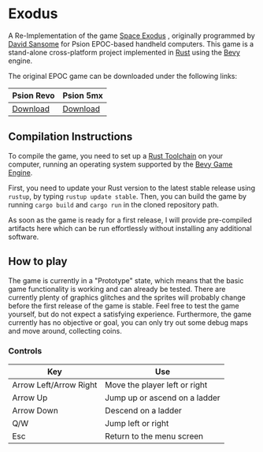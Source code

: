 # Exodus

A Re-Implementation of the
game [Space Exodus](https://web.archive.org/web/20010609173820/http://www.davidsansome.co.uk/pages/psion/exodus/index.htm)
, originally programmed by [David Sansome](http://www.davidsansome.com/) for Psion EPOC-based handheld computers.
This game is a stand-alone cross-platform project implemented in [Rust](https://www.rust-lang.org/) using
the [Bevy](https://bevyengine.org/) engine.

The original EPOC game can be downloaded under the following links:

|  Psion Revo                                                                    | Psion 5mx|
|--------------------------------------------------------------------------------|-----------|
| [Download](https://archive.org/details/tucows_55899_Space_Exodus_Revo_version) | [Download](https://archive.org/details/tucows_45515_Space_Exodus)|

## Compilation Instructions

To compile the game, you need to set up a [Rust Toolchain](https://www.rust-lang.org/learn/get-started) on your
computer, running an operating system supported by
the [Bevy Game Engine](https://bevy-cheatbook.github.io/platforms.html).

First, you need to update your Rust version to the latest stable release using `rustup`, by
typing `rustup update stable`.
Then, you can build the game by running `cargo build` and `cargo run` in the cloned repository path.

As soon as the game is ready for a first release, I will provide pre-compiled artifacts here which can be run
effortlessly without installing any additional software.

## How to play

The game is currently in a "Prototype" state, which means that the basic game functionality is working and can already
be tested.
There are currently plenty of graphics glitches and the sprites will probably change before the first release of the
game is stable.
Feel free to test the game yourself, but do not expect a satisfying experience.
Furthermore, the game currently has no objective or goal, you can only try out some debug maps and move around,
collecting coins.

### Controls

| Key                    | Use|
|------------------------|-----|
| Arrow Left/Arrow Right | Move the player left or right|
| Arrow Up               | Jump up or ascend on a ladder|
| Arrow Down             | Descend on a ladder|
| Q/W                    | Jump left or right|
| Esc                    | Return to the menu screen|